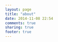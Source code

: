 ```yaml
---
layout: page
title: "about"
date: 2014-11-08 22:54
comments: true
sharing: true
footer: true
---
```

